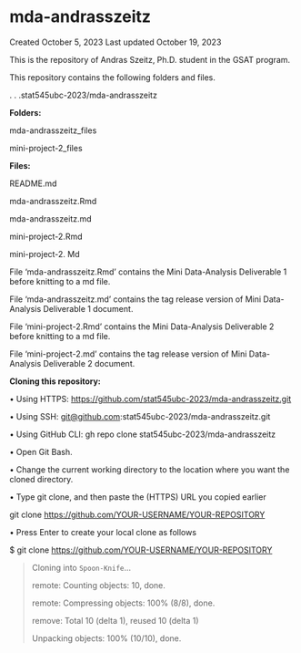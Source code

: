 # mda-andrasszeitz

Created October 5, 2023
Last updated October 19, 2023

This is the repository of Andras Szeitz, Ph.D. student in the GSAT program.

This repository contains the following folders and files.

. . .stat545ubc-2023/mda-andrasszeitz


**Folders:**

mda-andrasszeitz_files

mini-project-2_files


**Files:**

README.md

mda-andrasszeitz.Rmd

mda-andrasszeitz.md

mini-project-2.Rmd

mini-project-2. Md

File ‘mda-andrasszeitz.Rmd’ contains the Mini Data-Analysis Deliverable 1 before knitting to a md file.

File ‘mda-andrasszeitz.md’ contains the tag release version of Mini Data-Analysis Deliverable 1 document.

File ‘mini-project-2.Rmd’ contains the Mini Data-Analysis Deliverable 2 before knitting to a md file.

File ‘mini-project-2.md’ contains the tag release version of Mini Data-Analysis Deliverable 2 document.


**Cloning this repository:**

•	Using HTTPS: https://github.com/stat545ubc-2023/mda-andrasszeitz.git

•	Using SSH: git@github.com:stat545ubc-2023/mda-andrasszeitz.git 

•	Using GitHub CLI: gh repo clone stat545ubc-2023/mda-andrasszeitz 

•	Open Git Bash.

•	Change the current working directory to the location where you want the cloned directory.

•	Type git clone, and then paste the (HTTPS) URL you copied earlier

  git clone https://github.com/YOUR-USERNAME/YOUR-REPOSITORY 
  
•	Press Enter to create your local clone as follows


$ git clone https://github.com/YOUR-USERNAME/YOUR-REPOSITORY

> Cloning into `Spoon-Knife`...
> 
> remote: Counting objects: 10, done.
> 
> remote: Compressing objects: 100% (8/8), done.
> 
> remove: Total 10 (delta 1), reused 10 (delta 1)
> 
> Unpacking objects: 100% (10/10), done.
